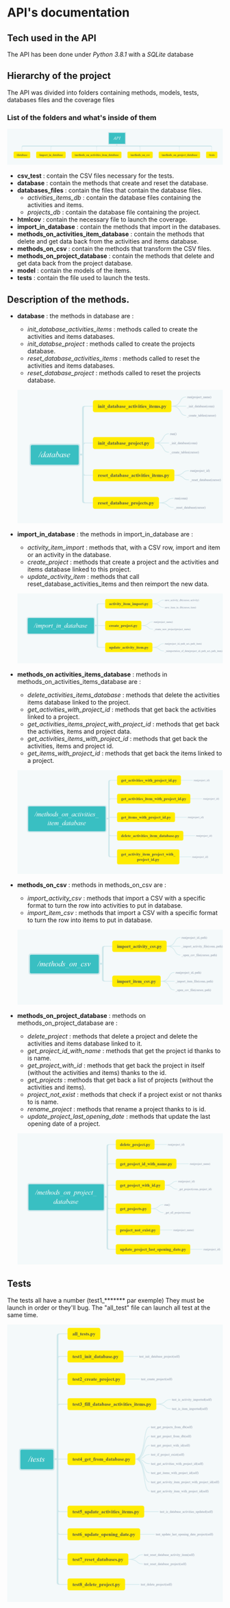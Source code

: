 # API's documentation

## Tech used in the API

The API has been done under *Python 3.8.1* with a *SQLite* database 

## Hierarchy of the project

The API was divided into folders containing methods, models, tests, databases files and the coverage files

### List of the folders and what's inside of them

![alt text](../../pictures/Api/API_resume.png)

- **csv_test** : contain the CSV files necessary for the tests.
- **database** : contain the methods that create and reset the database.
- **databases_files** : contain the files that contain the database files.
  - *activities_items_db* : contain the database files containing the activities and items.
  - *projects_db* : contain the database file containing the project.
- **htmlcov** : contain the necessary file to launch the coverage.
- **import_in_database** : contain the methods that import in the databases.
- **methods_on_activities_item_database** : contain the methods that delete and get data back from the activities and items database.
- **methods_on_csv** : contain the methods that transform the CSV files.
- **methods_on_project_database** : contain the methods that delete and get data back from the project database.
- **model** : contain the models of the items.
- **tests** : contain the file used to launch the tests.

## Description of  the methods.

- **database** : the methods in database are :
  - *init_database_activities_items* : methods called to create the activities and items databases.
  - *init_databse_project* : methods called to create the projects database.
  - *reset_database_activities_items* : methods called to reset the activities and items databases.
  - *reset_database_project* : methods called to reset the projects database.

  ![alt text](../../pictures/Api/API_detail_1.png)
  
  
- **import_in_database** : the methods in import_in_database are :
  - *activity_item_import* : methods that, with a CSV row, import and item or an activity in the database.
  - *create_project* : methods that create a project  and the activities and items database linked to this project.
  - *update_activity_item* : methods that call reset_database_activities_items and then reimport the new data.

  ![alt text](../../pictures/Api/Api_detail_2.png)
  
  
- **methods_on activities_items_database** : methods in methods_on_activities_items_database are :
  - *delete_activities_items_database* : methods that delete the activities items database linked to the project.
  - *get_activities_with_project_id* : methods that get back the activities linked to a project.
  - *get_activities_items_project_with_project_id* : methods that get back the activities, items and project data. 
  - *get_activities_items_with_project_id* : methods that get back the activities, items and project id.
  - *get_items_with_project_id* : methods that get back the items linked to a project.

  ![alt text](../../pictures/Api/API_detail_3.png)
  
  
- **methods_on_csv** : methods in methods_on_csv are : 
  - *import_activity_csv* : methods that import a CSV with a specific format to turn the row into activities to put in database.
  - *import_item_csv* : methods that import a CSV with a specific format to turn the row into items to put in database.

  ![alt text](../../pictures/Api/API_detail_4.png)
  
  
- **methods_on_project_database** : methods on methods_on_project_database are : 
  - *delete_project* : methods that delete a project and delete the activities and items database linked to it.
  - *get_project_id_with_name* :  methods that get the project id thanks to is name.
  - *get_project_with_id* : methods that get back the project in itself (without the activities and items) thanks to the id.
  - *get_projects* : methods that get back a list of projects (without the activities and items).
  - *project_not_exist* : methods that check if a project exist or not thanks to is name.
  - *rename_project* : methods that rename a project thanks to is id.
  - *update_project_last_opening_date* : methods that update the last opening date of a project.

  ![alt text](../../pictures/Api/API_detail_5.png)
 

## Tests
The tests all have a number (test1_******* par exemple) They must be launch in order or they'll bug.
The "all_test" file can launch all test at the same time.

![alt text](../../pictures/Api/API_test.png)